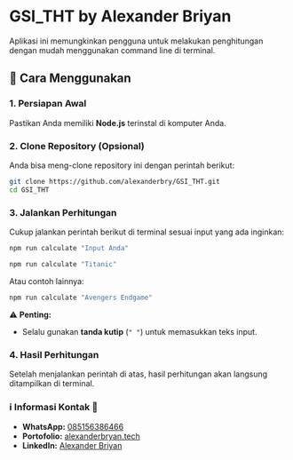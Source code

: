 # GSI_THT by Alexander Briyan

Aplikasi ini memungkinkan pengguna untuk melakukan penghitungan dengan mudah menggunakan command line di terminal.

## 📌 Cara Menggunakan

### 1. **Persiapan Awal**
Pastikan Anda memiliki **Node.js** terinstal di komputer Anda.

### 2. **Clone Repository** (Opsional)
Anda bisa meng-clone repository ini dengan perintah berikut:
```sh
git clone https://github.com/alexanderbry/GSI_THT.git
cd GSI_THT
```

### 3. **Jalankan Perhitungan**
Cukup jalankan perintah berikut di terminal sesuai input yang ada inginkan:
```sh
npm run calculate "Input Anda"
```
```sh
npm run calculate "Titanic"
```
Atau contoh lainnya:
```sh
npm run calculate "Avengers Endgame"
```

⚠ **Penting:**
- Selalu gunakan **tanda kutip** (`" "`) untuk memasukkan teks input.

### 4. **Hasil Perhitungan**
Setelah menjalankan perintah di atas, hasil perhitungan akan langsung ditampilkan di terminal.

### ℹ Informasi Kontak 🚀

* **WhatsApp:** [085156386466](wa.me/6285156386466)
* **Portofolio:** [alexanderbryan.tech](https://alexanderbryan.tech)
* **LinkedIn:** [Alexander Briyan](https://www.linkedin.com/in/alexanderbriyan/)

